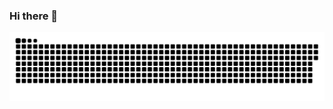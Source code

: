 ### Hi there 👋
 ![Snake animation](https://github.com/JoaoAlvesM/JoaoAlvesM/blob/output/github-contribution-grid-snake.svg)
<!--
**JoaoAlvesM/JoaoAlvesM** is a ✨ _special_ ✨ repository because its `README.md` (this file) appears on your GitHub profile.

Here are some ideas to get you started:

- 🔭 I’m currently working on ...
- 🌱 I’m currently learning ...
- 👯 I’m looking to collaborate on ...
- 🤔 I’m looking for help with ...
- 💬 Ask me about ...
- 📫 How to reach me: ...
- 😄 Pronouns: ...
- ⚡ Fun fact: ...
-->
